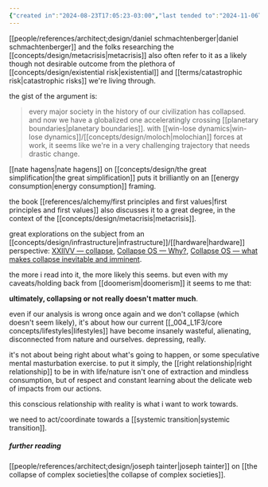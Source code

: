 ```yaml
---
{"created in":"2024-08-23T17:05:23-03:00","last tended to":"2024-11-06T18:52:12-03:00","aliases":["collapse","post-collapse","civilization collapse","collapse of our civilization","civilizational collapse","societal collapse"],"tags":["metacrisis","civilizationdesign","topic","🌱"],"dg-publish":true,"notestage":["🌱"],"relevancescore":96,"created":"2024-08-23T17:05:23.902-03:00","updated":"2024-11-19T18:33:40.506-03:00","permalink":"/topics/design/systemic-collapse/","dgPassFrontmatter":true}
---
```


[[people/references/architect;design/daniel schmachtenberger\|daniel schmachtenberger]] and the folks researching the [[concepts/design/metacrisis\|metacrisis]] also often refer to it as a likely though not desirable outcome from the plethora of [[concepts/design/existential risk\|existential]] and [[terms/catastrophic risk\|catastrophic risks]] we're living through.

the gist of the argument is:

> every major society in the history of our civilization has collapsed. and now we have a globalized one acceleratingly crossing [[planetary boundaries\|planetary boundaries]]. with [[win-lose dynamics\|win-lose dynamics]]/[[concepts/design/moloch\|molochian]] forces at work, it seems like we're in a very challenging trajectory that needs drastic change.

[[nate hagens\|nate hagens]] on [[concepts/design/the great simplification\|the great simplification]] puts it brilliantly on an [[energy consumption\|energy consumption]] framing.

the book [[references/alchemy/first principles and first values\|first principles and first values]] also discusses it to a great degree, in the context of the [[concepts/design/metacrisis\|metacrisis]].

great explorations on the subject from an [[concepts/design/infrastructure\|infrastructure]]/[[hardware\|hardware]] perspective: [XXIIVV — collapse](https://wiki.xxiivv.com/site/collapse.html),  [Collapse OS — Why?](http://collapseos.org/), [Collapse OS — what makes collapse inevitable and imminent](http://collapseos.org/civ.html).

the more i read into it, the more likely this seems. but even with my caveats/holding back from [[doomerism\|doomerism]] it seems to me that:

**ultimately, collapsing or not really doesn't matter much**.

even if our analysis is wrong once again and we don't collapse (which doesn't seem likely), it's about how our current [[_004_L1F3/core concepts/lifestyles\|lifestyles]] have become insanely wasteful, alienating, disconnected from nature and ourselves. depressing, really.

it's not about being right about what's going to happen, or some speculative mental masturbation exercise. to put it simply, the [[right relationship\|right relationship]] to be in with life/nature isn't one of extraction and mindless consumption, but of respect and constant learning about the delicate web of impacts from our actions.

this conscious relationship with reality is what i want to work towards.

we need to act/coordinate towards a [[systemic transition\|systemic transition]].

##### further reading

[[people/references/architect;design/joseph tainter\|joseph tainter]] on [[the collapse of complex societies\|the collapse of complex societies]].